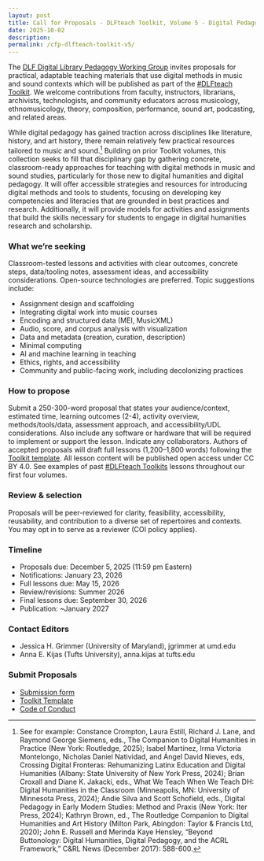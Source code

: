 ```yaml
---
layout: post
title: Call for Proposals - DLFteach Toolkit, Volume 5 - Digital Pedagogy in Music & Sound Studies
date: 2025-10-02
description:
permalink: /cfp-dlfteach-toolkit-v5/
---
```


The [DLF Digital Library Pedagogy Working Group](https://www.diglib.org/groups/digital-library-pedagogy-working-group/) invites proposals for practical, adaptable teaching materials that use digital methods in music and sound contexts which will be published as part of the [#DLFteach Toolkit](https://dlfteach.pubpub.org/dlfteach-toolkits). We welcome contributions from faculty, instructors, librarians, archivists, technologists, and community educators across musicology, ethnomusicology, theory, composition, performance, sound art, podcasting, and related areas.

While digital pedagogy has gained traction across disciplines like literature, history, and art history, there remain relatively few practical resources tailored to music and sound.[^1] Building on prior Toolkit volumes, this collection seeks to fill that disciplinary gap by gathering concrete, classroom-ready approaches for teaching with digital methods in music and sound studies, particularly for those new to digital humanities and digital pedagogy. It will offer accessible strategies and resources for introducing digital methods and tools to students, focusing on developing key competencies and literacies that are grounded in best practices and research. Additionally, it will provide models for activities and assignments that build the skills necessary for students to engage in digital humanities research and scholarship.

### What we’re seeking
Classroom-tested lessons and activities with clear outcomes, concrete steps, data/tooling notes, assessment ideas, and accessibility considerations. Open-source technologies are preferred. Topic suggestions include:

- Assignment design and scaffolding
- Integrating digital work into music courses
- Encoding and structured data (MEI, MusicXML)
- Audio, score, and corpus analysis with visualization
- Data and metadata (creation, curation, description)
- Minimal computing
- AI and machine learning in teaching
- Ethics, rights, and accessibility
- Community and public-facing work, including decolonizing practices

### How to propose
Submit a 250-300-word proposal that states your audience/context, estimated time, learning outcomes (2-4), activity overview, methods/tools/data, assessment approach, and accessibility/UDL considerations. Also include any software or hardware that will be required to implement or support the lesson. Indicate any collaborators. Authors of accepted proposals will draft full lessons (1,200–1,800 words) following the [Toolkit template](https://docs.google.com/document/d/1uOg_wutMv1y8LAyfS3QMQslZn4si4gPqnp5im7WW_4k/edit?usp=sharing). All lesson content will be published open access under CC BY 4.0. See examples of past [#DLFteach Toolkits](https://dlfteach.pubpub.org/dlfteach-toolkits) lessons throughout our first four volumes.

### Review & selection
Proposals will be peer-reviewed for clarity, feasibility, accessibility, reusability, and contribution to a diverse set of repertoires and contexts. You may opt in to serve as a reviewer (COI policy applies).

### Timeline
- Proposals due: December 5, 2025 (11:59 pm Eastern)
- Notifications: January 23, 2026
- Full lessons due: May 15, 2026
- Review/revisions: Summer 2026
- Final lessons due: September 30, 2026
- Publication: ~January 2027

### Contact Editors
- Jessica H. Grimmer (University of Maryland), jgrimmer at umd.edu
- Anna E. Kijas (Tufts University), anna.kijas at tufts.edu 

### Submit Proposals
- [Submission form](https://forms.gle/3ho9z22PFCt5xJCD6) 
- [Toolkit Template](https://docs.google.com/document/d/1uOg_wutMv1y8LAyfS3QMQslZn4si4gPqnp5im7WW_4k/edit?usp=sharing)
- [Code of Conduct](https://www.diglib.org/about/code-of-conduct/)

[^1]: See for example: Constance Crompton, Laura Estill, Richard J. Lane, and Raymond George Siemens, eds., The Companion to Digital Humanities in Practice (New York: Routledge, 2025); Isabel Martínez, Irma Victoria Montelongo, Nicholas Daniel Natividad, and Ángel David Nieves, eds, Crossing Digital Fronteras: Rehumanizing Latinx Education and Digital Humanities (Albany: State University of New York Press, 2024); Brian Croxall and Diane K. Jakacki, eds., What We Teach When We Teach DH: Digital Humanities in the Classroom (Minneapolis, MN: University of Minnesota Press, 2024); Andie Silva and Scott Schofield, eds., Digital Pedagogy in Early Modern Studies: Method and Praxis (New York: Iter Press, 2024); Kathryn Brown, ed., The Routledge Companion to Digital Humanities and Art History (Milton Park, Abingdon: Taylor & Francis Ltd, 2020); John E. Russell and Merinda Kaye Hensley, “Beyond Buttonology: Digital Humanities, Digital Pedagogy, and the ACRL Framework,” C&RL News (December 2017): 588-600.
